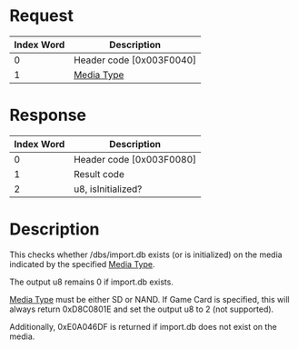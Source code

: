 # Request

| Index Word | Description                                            |
|------------|--------------------------------------------------------|
| 0          | Header code \[0x003F0040\]                             |
| 1          | [Media Type](Filesystem_services#MediaType "wikilink") |

# Response

| Index Word | Description                |
|------------|----------------------------|
| 0          | Header code \[0x003F0080\] |
| 1          | Result code                |
| 2          | u8, isInitialized?         |

# Description

This checks whether /dbs/import.db exists (or is initialized) on the
media indicated by the specified [Media
Type](Filesystem_services#MediaType "wikilink").

The output u8 remains 0 if import.db exists.

[Media Type](Filesystem_services#MediaType "wikilink") must be either SD
or NAND. If Game Card is specified, this will always return 0xD8C0801E
and set the output u8 to 2 (not supported).

Additionally, 0xE0A046DF is returned if import.db does not exist on the
media.